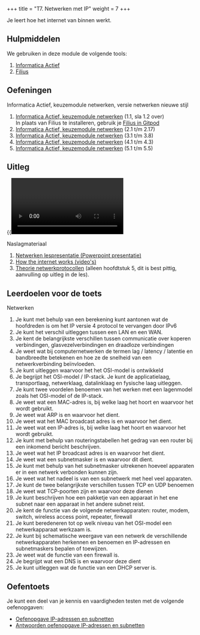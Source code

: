 +++
title = "T7. Netwerken met IP"
weight = 7
+++

Je leert hoe het internet van binnen werkt.
<!--more-->

## Hulpmiddelen
We gebruiken in deze module de volgende tools:
1. [Informatica Actief](/tools/ia/) 
2. [Filius](/tools/filius/)

## Oefeningen
Informatica Actief, keuzemodule netwerken, versie netwerken nieuwe stijl 
1. [Informatica Actief, keuzemodule netwerken](https://moodle.informatica-actief.nl/course/view.php?id=917#section-4) (1.1, sla 1.2 over) <br>
In plaats van Filius te installeren, gebruik je [Filius in Gitpod](https://github.com/emmauscollege/filius)
2. [Informatica Actief, keuzemodule netwerken](https://moodle.informatica-actief.nl/course/view.php?id=917#section-5) (2.1 t/m 2.17)
3. [Informatica Actief, keuzemodule netwerken](https://moodle.informatica-actief.nl/course/view.php?id=917#section-6) (3.1 t/m 3.8)
4. [Informatica Actief, keuzemodule netwerken](https://moodle.informatica-actief.nl/course/view.php?id=917#section-7) (4.1 t/m 4.3)
5. [Informatica Actief, keuzemodule netwerken](https://moodle.informatica-actief.nl/course/view.php?id=917#section-8) (5.1 t/m 5.5)

## Uitleg

{{<video id="PLpTljPS--R5DtkHtxFNv-677dGsejyI1K">}}

Naslagmateriaal
1. [Netwerken lespresentatie (Powerpoint presentatie)](netwerken_lespresentatie.pptx)
2. [How the internet works (video's)](https://www.youtube.com/playlist?list=PLzdnOPI1iJNfMRZm5DDxco3UdsFegvuB7)
3. [Theorie netwerkprotocollen](https://w3.cs.jmu.edu/kirkpams/OpenCSF/Books/csf/html/index.html) (alleen hoofdtstuk 5, dit is best pittig, aanvulling op uitleg in de les).

## Leerdoelen voor de toets
Netwerken
1. Je kunt met behulp van een berekening kunt aantonen wat de hoofdreden is om het IP versie 4 protocol te vervangen door IPv6
1. Je kunt het verschil uitleggen tussen een LAN en een WAN.
1. Je kent de belangrijkste verschillen tussen communicatie over koperen verbindingen, glasvezelverbindingen en draadloze verbindingen
1. Je weet wat bij computernetwerken de termen lag / latency / latentie en bandbreedte betekenen en hoe ze de snelheid van een netwerkverbinding beïnvloeden.
1. Je kunt uitleggen waarvoor het het OSI-model is ontwikkeld
1. Je begrijpt het OSI-model / IP-stack. Je kunt de applicatielaag, transportlaag, netwerklaag, datalinklaag en fysische laag uitleggen.
1. Je kunt twee voordelen benoemen van het werken met een lagenmodel zoals het OSI-model of de IP-stack.
1. Je weet wat een MAC-adres is, bij welke laag het hoort en waarvoor het wordt gebruikt.
1. Je weet wat ARP is en waarvoor het dient.
1. Je weet wat het MAC broadcast adres is en waarvoor het dient.
1. Je weet wat een IP-adres is, bij welke laag het hoort en waarvoor het wordt gebruikt.
1. Je kunt met behulp van routeringstabellen het gedrag van een router bij een inkomend bericht beschrijven.
1. Je weet wat het IP broadcast adres is en waarvoor het dient.
1. Je weet wat een subnetmasker is en waarvoor dit dient.
1. Je kunt met behulp van het subnetmasker uitrekenen hoeveel apparaten er in een netwerk verbonden kunnen zijn.
1. Je weet wat het nadeel is van een subnetwerk met heel veel apparaten.
1. Je kunt de twee belangrijkste verschillen tussen TCP en UDP benoemen
1. Je weet wat TCP-poorten zijn en waarvoor deze dienen
1. Je kunt beschrijven hoe een pakketje van een apparaat in het ene subnet naar een apparaat in het andere subnet reist.
1. Je kent de functie van de volgende netwerkapparaten: router, modem, switch, wireless access point, repeater, firewall
1. Je kunt beredeneren tot op welk niveau van het OSI-model een netwerkapparaat werkzaam is.
1. Je kunt bij schematische weergave van een netwerk de verschillende netwerkapparaten herkennen en benoemen en IP-adressen en subnetmaskers bepalen of toewijzen.
1. Je weet wat de functie van een firewall is.
1. Je begrijpt wat een DNS is en waarvoor deze dient
1. Je kunt uitleggen wat de functie van een DHCP server is.

## Oefentoets
Je kunt een deel van je kennis en vaardigheden testen met de volgende oefenopgaven:
- [Oefenopgave IP-adressen en subnetten](netwerken_oefenopgaven_ipadres_en_subnet.pdf)
- [Antwoorden oefenopgave IP-adressen en subnetten](netwerken_oefenopgaven_ipadres_en_subnet_met_antwoorden.pdf)
